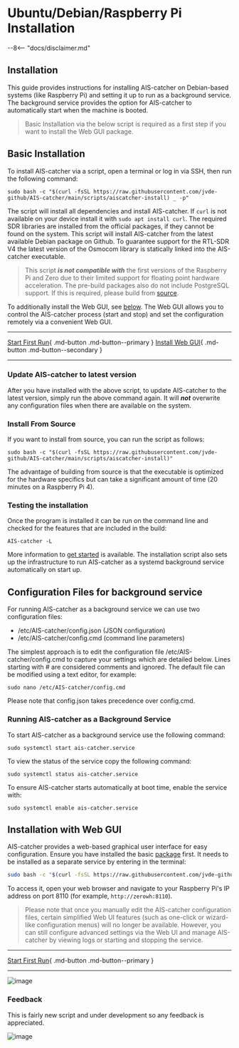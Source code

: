 #  Ubuntu/Debian/Raspberry Pi Installation

--8<-- "docs/disclaimer.md"

## Installation


This guide provides instructions for installing AIS-catcher on Debian-based systems (like Raspberry Pi) and setting it up to run as a background service. The background service provides the option for AIS-catcher to automatically start when the machine is booted.

>  Basic Installation via the below script is  required as a first step if you want to install the Web GUI package.

## Basic Installation

To install AIS-catcher via a script, open a terminal or log in via SSH, then run the following command:
```console
sudo bash -c "$(curl -fsSL https://raw.githubusercontent.com/jvde-github/AIS-catcher/main/scripts/aiscatcher-install) _ -p"
```

The script will install all dependencies and install AIS-catcher. If `curl` is not available on your device install it with `sudo apt install curl`. The required SDR libraries are installed from the official packages, if they cannot be found on the system. This script will install AIS-catcher from the latest available Debian package on Github. To guarantee support for the RTL-SDR V4 the latest version of the Osmocom library is statically linked into the AIS-catcher executable.

> This script ***is not compatible with*** the first versions of the Raspberry Pi and Zero due to their limited support for floating point hardware acceleration.
> The pre-build packages also do not include PostgreSQL support. If this is required, please build from [source](#install-from-source).

To additionally install the Web GUI, see [below](#installation-with-web-gui). The Web GUI allows you to control the AIS-catcher process (start and stop) and set the configuration remotely via a convenient Web GUI.

---

[Start First Run](../usage/cli.md){ .md-button .md-button--primary }
[Install Web GUI](#installation-with-web-gui){ .md-button .md-button--secondary }

---

### Update AIS-catcher to latest version

After you have installed with the above script, 
to update AIS-catcher to the latest version, simply run the above command again. It will ***not*** overwrite any configuration files when there are available on the system.

### Install From Source

If you want to install from source, you can run the script as follows:

```console
sudo bash -c "$(curl -fsSL https://raw.githubusercontent.com/jvde-github/AIS-catcher/main/scripts/aiscatcher-install)" 
```
The advantage of building from source is that the executable is optimized for the hardware specifics but can take a significant amount of time (20 minutes on a Raspberry Pi 4).


### Testing the installation

Once the program is installed it can be run on the command line and checked for the features that are included in the build:
```console
AIS-catcher -L
```

More information to [get started](../usage/cli.md) is available. The installation script also sets up the infrastructure to run AIS-catcher as a systemd background service automatically on start up. 

## Configuration Files for background service

For running AIS-catcher as a background service we can use two configuration files:

- /etc/AIS-catcher/config.json (JSON configuration)
- /etc/AIS-catcher/config.cmd (command line parameters)

The simplest approach is to edit the configuration file /etc/AIS-catcher/config.cmd to capture your settings which are detailed below. Lines starting with # are considered comments and ignored. The default file can be modified using a text editor, for example:
```console
sudo nano /etc/AIS-catcher/config.cmd
```
Please note that config.json takes precedence over config.cmd.

### Running AIS-catcher as a Background Service

To start AIS-catcher as a background service use the following command:
```console
sudo systemctl start ais-catcher.service
```
To view the status of the service copy the following command:
```console
sudo systemctl status ais-catcher.service
```
To ensure AIS-catcher starts automatically at boot time, enable the service with:
```console
sudo systemctl enable ais-catcher.service
```

## Installation with Web GUI 

AIS-catcher provides a web-based graphical user interface for easy configuration. Ensure you have installed the basic [package](#basic-installation) first. It needs to be installed as a separate service by entering in the terminal:
```bash
sudo bash -c "$(curl -fsSL https://raw.githubusercontent.com/jvde-github/AIS-catcher-control/main/install_ais_catcher_control.sh)"
```
To access it, open your web browser and navigate to your Raspberry Pi's IP address on port 8110 (for example, `http://zerowh:8110`). 

> Please note that once you manually edit the AIS-catcher configuration files, certain simplified Web  UI features (such as one-click or wizard-like configuration menus) will no longer be available.  However, you can still configure advanced settings via the Web UI and manage AIS-catcher by viewing logs or starting and stopping the service.

---

[Start First Run](../usage/gui.md){ .md-button .md-button--primary }

---

![image](https://github.com/user-attachments/assets/1fe942d2-dd3a-4116-99e8-f88f2de4ed14)


### Feedback
This is fairly new script and under development so any feedback is appreciated. 

![image](https://github.com/user-attachments/assets/1be6abdb-7df2-4f4b-8d73-1740e0476013)
